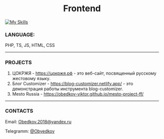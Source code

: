 <center>
<h1>Frontend</h1>
</center>

[![My Skills](https://skillicons.dev/icons?i=js,html,css,tailwind,bootstrap,github,gitlab,linux,redux,ts,webstorm,phpstorm,php,mysql,laravel,vite)](https://skillicons.dev)

### LANGUAGE: 
PHP, TS, JS, HTML, CSS
***

### PROJECTS

1. ЦОКРЖЯ - https://цокржя.рф - это веб-сайт, посвященный русскому жестовому языку.
2. Блог Customizer - https://blog-customizer.netlify.app/ - это демонстрация работы инструмента blog-customizer.
3. Mesto Russia - https://obedkov-viktor.github.io/mesto-project-ff/
***


### CONTACTS

 Email: [Obedkov.2018@yandex.ru](mailto:obedkov.2018@yandex.ru)

 Telegramm: [@Obyedkov](https://t.me/Obyedkov)
